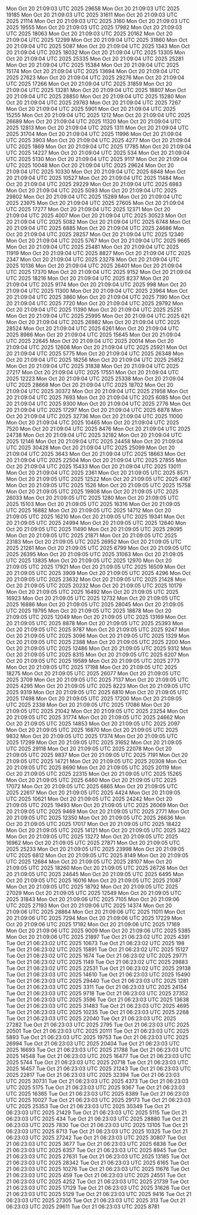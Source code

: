 Mon Oct 20 21:09:03 UTC 2025 29658
Mon Oct 20 21:09:03 UTC 2025 19185
Mon Oct 20 21:09:03 UTC 2025 31611
Mon Oct 20 21:09:03 UTC 2025 21114
Mon Oct 20 21:09:03 UTC 2025 3160
Mon Oct 20 21:09:03 UTC 2025 19555
Mon Oct 20 21:09:03 UTC 2025 17982
Mon Oct 20 21:09:03 UTC 2025 18063
Mon Oct 20 21:09:03 UTC 2025 20162
Mon Oct 20 21:09:04 UTC 2025 12299
Mon Oct 20 21:09:04 UTC 2025 31860
Mon Oct 20 21:09:04 UTC 2025 5087
Mon Oct 20 21:09:04 UTC 2025 1343
Mon Oct 20 21:09:04 UTC 2025 18032
Mon Oct 20 21:09:04 UTC 2025 13305
Mon Oct 20 21:09:04 UTC 2025 25335
Mon Oct 20 21:09:04 UTC 2025 25281
Mon Oct 20 21:09:04 UTC 2025 15384
Mon Oct 20 21:09:04 UTC 2025 15174
Mon Oct 20 21:09:04 UTC 2025 13694
Mon Oct 20 21:09:04 UTC 2025 27623
Mon Oct 20 21:09:04 UTC 2025 29276
Mon Oct 20 21:09:04 UTC 2025 17266
Mon Oct 20 21:09:04 UTC 2025 31859
Mon Oct 20 21:09:04 UTC 2025 13281
Mon Oct 20 21:09:04 UTC 2025 18807
Mon Oct 20 21:09:04 UTC 2025 28850
Mon Oct 20 21:09:04 UTC 2025 15280
Mon Oct 20 21:09:04 UTC 2025 29763
Mon Oct 20 21:09:04 UTC 2025 7267
Mon Oct 20 21:09:04 UTC 2025 5901
Mon Oct 20 21:09:04 UTC 2025 15255
Mon Oct 20 21:09:04 UTC 2025 1212
Mon Oct 20 21:09:04 UTC 2025 26689
Mon Oct 20 21:09:04 UTC 2025 11320
Mon Oct 20 21:09:04 UTC 2025 12813
Mon Oct 20 21:09:04 UTC 2025 1311
Mon Oct 20 21:09:04 UTC 2025 31704
Mon Oct 20 21:09:04 UTC 2025 11996
Mon Oct 20 21:09:04 UTC 2025 3903
Mon Oct 20 21:09:04 UTC 2025 4277
Mon Oct 20 21:09:04 UTC 2025 1869
Mon Oct 20 21:09:04 UTC 2025 17785
Mon Oct 20 21:09:04 UTC 2025 14227
Mon Oct 20 21:09:04 UTC 2025 534
Mon Oct 20 21:09:04 UTC 2025 5130
Mon Oct 20 21:09:04 UTC 2025 9117
Mon Oct 20 21:09:04 UTC 2025 10048
Mon Oct 20 21:09:04 UTC 2025 29624
Mon Oct 20 21:09:04 UTC 2025 10330
Mon Oct 20 21:09:04 UTC 2025 6848
Mon Oct 20 21:09:04 UTC 2025 10527
Mon Oct 20 21:09:04 UTC 2025 11484
Mon Oct 20 21:09:04 UTC 2025 29229
Mon Oct 20 21:09:04 UTC 2025 6983
Mon Oct 20 21:09:04 UTC 2025 5093
Mon Oct 20 21:09:04 UTC 2025 29802
Mon Oct 20 21:09:04 UTC 2025 15289
Mon Oct 20 21:09:04 UTC 2025 23975
Mon Oct 20 21:09:04 UTC 2025 27605
Mon Oct 20 21:09:04 UTC 2025 17277
Mon Oct 20 21:09:04 UTC 2025 12371
Mon Oct 20 21:09:04 UTC 2025 4007
Mon Oct 20 21:09:04 UTC 2025 30523
Mon Oct 20 21:09:04 UTC 2025 5082
Mon Oct 20 21:09:04 UTC 2025 6748
Mon Oct 20 21:09:04 UTC 2025 6885
Mon Oct 20 21:09:04 UTC 2025 24686
Mon Oct 20 21:09:04 UTC 2025 28257
Mon Oct 20 21:09:04 UTC 2025 12340
Mon Oct 20 21:09:04 UTC 2025 5767
Mon Oct 20 21:09:04 UTC 2025 9665
Mon Oct 20 21:09:04 UTC 2025 25481
Mon Oct 20 21:09:04 UTC 2025 11919
Mon Oct 20 21:09:04 UTC 2025 8827
Mon Oct 20 21:09:04 UTC 2025 2347
Mon Oct 20 21:09:04 UTC 2025 23278
Mon Oct 20 21:09:04 UTC 2025 10136
Mon Oct 20 21:09:04 UTC 2025 26401
Mon Oct 20 21:09:04 UTC 2025 17370
Mon Oct 20 21:09:04 UTC 2025 9152
Mon Oct 20 21:09:04 UTC 2025 18216
Mon Oct 20 21:09:04 UTC 2025 8237
Mon Oct 20 21:09:04 UTC 2025 9174
Mon Oct 20 21:09:04 UTC 2025 998
Mon Oct 20 21:09:04 UTC 2025 11300
Mon Oct 20 21:09:04 UTC 2025 23964
Mon Oct 20 21:09:04 UTC 2025 3860
Mon Oct 20 21:09:04 UTC 2025 7190
Mon Oct 20 21:09:04 UTC 2025 7720
Mon Oct 20 21:09:04 UTC 2025 29792
Mon Oct 20 21:09:04 UTC 2025 11390
Mon Oct 20 21:09:04 UTC 2025 25251
Mon Oct 20 21:09:04 UTC 2025 25995
Mon Oct 20 21:09:04 UTC 2025 621
Mon Oct 20 21:09:04 UTC 2025 26982
Mon Oct 20 21:09:04 UTC 2025 28524
Mon Oct 20 21:09:04 UTC 2025 6261
Mon Oct 20 21:09:04 UTC 2025 8986
Mon Oct 20 21:09:04 UTC 2025 15645
Mon Oct 20 21:09:04 UTC 2025 22645
Mon Oct 20 21:09:04 UTC 2025 20014
Mon Oct 20 21:09:04 UTC 2025 12608
Mon Oct 20 21:09:04 UTC 2025 25921
Mon Oct 20 21:09:04 UTC 2025 5775
Mon Oct 20 21:09:04 UTC 2025 26348
Mon Oct 20 21:09:04 UTC 2025 18256
Mon Oct 20 21:09:04 UTC 2025 25852
Mon Oct 20 21:09:04 UTC 2025 31838
Mon Oct 20 21:09:04 UTC 2025 27217
Mon Oct 20 21:09:04 UTC 2025 17551
Mon Oct 20 21:09:04 UTC 2025 12223
Mon Oct 20 21:09:04 UTC 2025 25338
Mon Oct 20 21:09:04 UTC 2025 28668
Mon Oct 20 21:09:04 UTC 2025 18702
Mon Oct 20 21:09:04 UTC 2025 30372
Mon Oct 20 21:09:04 UTC 2025 21958
Mon Oct 20 21:09:04 UTC 2025 7693
Mon Oct 20 21:09:04 UTC 2025 6085
Mon Oct 20 21:09:04 UTC 2025 9300
Mon Oct 20 21:09:04 UTC 2025 2776
Mon Oct 20 21:09:04 UTC 2025 17297
Mon Oct 20 21:09:04 UTC 2025 6878
Mon Oct 20 21:09:04 UTC 2025 32736
Mon Oct 20 21:09:04 UTC 2025 11000
Mon Oct 20 21:09:04 UTC 2025 10465
Mon Oct 20 21:09:04 UTC 2025 7520
Mon Oct 20 21:09:04 UTC 2025 8476
Mon Oct 20 21:09:04 UTC 2025 24738
Mon Oct 20 21:09:04 UTC 2025 32182
Mon Oct 20 21:09:04 UTC 2025 12146
Mon Oct 20 21:09:04 UTC 2025 24458
Mon Oct 20 21:09:04 UTC 2025 30428
Mon Oct 20 21:09:04 UTC 2025 25099
Mon Oct 20 21:09:04 UTC 2025 3643
Mon Oct 20 21:09:04 UTC 2025 18663
Mon Oct 20 21:09:04 UTC 2025 22504
Mon Oct 20 21:09:04 UTC 2025 27855
Mon Oct 20 21:09:04 UTC 2025 15433
Mon Oct 20 21:09:04 UTC 2025 13011
Mon Oct 20 21:09:04 UTC 2025 2361
Mon Oct 20 21:09:05 UTC 2025 8571
Mon Oct 20 21:09:05 UTC 2025 12522
Mon Oct 20 21:09:05 UTC 2025 4167
Mon Oct 20 21:09:05 UTC 2025 1526
Mon Oct 20 21:09:05 UTC 2025 15758
Mon Oct 20 21:09:05 UTC 2025 19808
Mon Oct 20 21:09:05 UTC 2025 26033
Mon Oct 20 21:09:05 UTC 2025 1280
Mon Oct 20 21:09:05 UTC 2025 15103
Mon Oct 20 21:09:05 UTC 2025 16316
Mon Oct 20 21:09:05 UTC 2025 16882
Mon Oct 20 21:09:05 UTC 2025 14712
Mon Oct 20 21:09:05 UTC 2025 16210
Mon Oct 20 21:09:05 UTC 2025 19341
Mon Oct 20 21:09:05 UTC 2025 24994
Mon Oct 20 21:09:05 UTC 2025 12640
Mon Oct 20 21:09:05 UTC 2025 11490
Mon Oct 20 21:09:05 UTC 2025 29095
Mon Oct 20 21:09:05 UTC 2025 21871
Mon Oct 20 21:09:05 UTC 2025 23183
Mon Oct 20 21:09:05 UTC 2025 26952
Mon Oct 20 21:09:05 UTC 2025 21261
Mon Oct 20 21:09:05 UTC 2025 6799
Mon Oct 20 21:09:05 UTC 2025 26395
Mon Oct 20 21:09:05 UTC 2025 31063
Mon Oct 20 21:09:05 UTC 2025 13835
Mon Oct 20 21:09:05 UTC 2025 12970
Mon Oct 20 21:09:05 UTC 2025 17921
Mon Oct 20 21:09:05 UTC 2025 16509
Mon Oct 20 21:09:05 UTC 2025 3909
Mon Oct 20 21:09:05 UTC 2025 4296
Mon Oct 20 21:09:05 UTC 2025 23632
Mon Oct 20 21:09:05 UTC 2025 21428
Mon Oct 20 21:09:05 UTC 2025 20232
Mon Oct 20 21:09:05 UTC 2025 10179
Mon Oct 20 21:09:05 UTC 2025 16492
Mon Oct 20 21:09:05 UTC 2025 16923
Mon Oct 20 21:09:05 UTC 2025 12732
Mon Oct 20 21:09:05 UTC 2025 16886
Mon Oct 20 21:09:05 UTC 2025 28045
Mon Oct 20 21:09:05 UTC 2025 19795
Mon Oct 20 21:09:05 UTC 2025 18878
Mon Oct 20 21:09:05 UTC 2025 12049
Mon Oct 20 21:09:05 UTC 2025 13169
Mon Oct 20 21:09:05 UTC 2025 8878
Mon Oct 20 21:09:05 UTC 2025 25393
Mon Oct 20 21:09:05 UTC 2025 9787
Mon Oct 20 21:09:05 UTC 2025 9247
Mon Oct 20 21:09:05 UTC 2025 3096
Mon Oct 20 21:09:05 UTC 2025 1329
Mon Oct 20 21:09:05 UTC 2025 2388
Mon Oct 20 21:09:05 UTC 2025 2200
Mon Oct 20 21:09:05 UTC 2025 12486
Mon Oct 20 21:09:05 UTC 2025 9312
Mon Oct 20 21:09:05 UTC 2025 8315
Mon Oct 20 21:09:05 UTC 2025 6207
Mon Oct 20 21:09:05 UTC 2025 19589
Mon Oct 20 21:09:05 UTC 2025 2773
Mon Oct 20 21:09:05 UTC 2025 17198
Mon Oct 20 21:09:05 UTC 2025 18275
Mon Oct 20 21:09:05 UTC 2025 26077
Mon Oct 20 21:09:05 UTC 2025 3709
Mon Oct 20 21:09:05 UTC 2025 7137
Mon Oct 20 21:09:05 UTC 2025 4295
Mon Oct 20 21:09:05 UTC 2025 8223
Mon Oct 20 21:09:05 UTC 2025 9319
Mon Oct 20 21:09:05 UTC 2025 6810
Mon Oct 20 21:09:05 UTC 2025 17498
Mon Oct 20 21:09:05 UTC 2025 17200
Mon Oct 20 21:09:05 UTC 2025 2338
Mon Oct 20 21:09:05 UTC 2025 17086
Mon Oct 20 21:09:05 UTC 2025 21042
Mon Oct 20 21:09:05 UTC 2025 23254
Mon Oct 20 21:09:05 UTC 2025 31774
Mon Oct 20 21:09:05 UTC 2025 24662
Mon Oct 20 21:09:05 UTC 2025 14853
Mon Oct 20 21:09:05 UTC 2025 2097
Mon Oct 20 21:09:05 UTC 2025 16870
Mon Oct 20 21:09:05 UTC 2025 9832
Mon Oct 20 21:09:05 UTC 2025 17374
Mon Oct 20 21:09:05 UTC 2025 17299
Mon Oct 20 21:09:05 UTC 2025 31652
Mon Oct 20 21:09:05 UTC 2025 29118
Mon Oct 20 21:09:05 UTC 2025 22078
Mon Oct 20 21:09:05 UTC 2025 9837
Mon Oct 20 21:09:05 UTC 2025 7191
Mon Oct 20 21:09:05 UTC 2025 14721
Mon Oct 20 21:09:05 UTC 2025 20308
Mon Oct 20 21:09:05 UTC 2025 8690
Mon Oct 20 21:09:05 UTC 2025 20119
Mon Oct 20 21:09:05 UTC 2025 22315
Mon Oct 20 21:09:05 UTC 2025 15265
Mon Oct 20 21:09:05 UTC 2025 6460
Mon Oct 20 21:09:05 UTC 2025 17072
Mon Oct 20 21:09:05 UTC 2025 6865
Mon Oct 20 21:09:05 UTC 2025 22617
Mon Oct 20 21:09:05 UTC 2025 4424
Mon Oct 20 21:09:05 UTC 2025 10621
Mon Oct 20 21:09:05 UTC 2025 24242
Mon Oct 20 21:09:05 UTC 2025 19493
Mon Oct 20 21:09:05 UTC 2025 26069
Mon Oct 20 21:09:05 UTC 2025 9469
Mon Oct 20 21:09:05 UTC 2025 2771
Mon Oct 20 21:09:05 UTC 2025 12350
Mon Oct 20 21:09:05 UTC 2025 26636
Mon Oct 20 21:09:05 UTC 2025 17017
Mon Oct 20 21:09:05 UTC 2025 18422
Mon Oct 20 21:09:05 UTC 2025 14121
Mon Oct 20 21:09:05 UTC 2025 3422
Mon Oct 20 21:09:05 UTC 2025 13272
Mon Oct 20 21:09:05 UTC 2025 16962
Mon Oct 20 21:09:05 UTC 2025 27871
Mon Oct 20 21:09:05 UTC 2025 25233
Mon Oct 20 21:09:05 UTC 2025 23998
Mon Oct 20 21:09:05 UTC 2025 6812
Mon Oct 20 21:09:05 UTC 2025 8149
Mon Oct 20 21:09:05 UTC 2025 12684
Mon Oct 20 21:09:05 UTC 2025 28107
Mon Oct 20 21:09:05 UTC 2025 18260
Mon Oct 20 21:09:05 UTC 2025 26726
Mon Oct 20 21:09:05 UTC 2025 24645
Mon Oct 20 21:09:05 UTC 2025 6495
Mon Oct 20 21:09:05 UTC 2025 16016
Mon Oct 20 21:09:05 UTC 2025 21087
Mon Oct 20 21:09:05 UTC 2025 18792
Mon Oct 20 21:09:05 UTC 2025 27029
Mon Oct 20 21:09:05 UTC 2025 12549
Mon Oct 20 21:09:05 UTC 2025 31843
Mon Oct 20 21:09:06 UTC 2025 7105
Mon Oct 20 21:09:06 UTC 2025 27193
Mon Oct 20 21:09:06 UTC 2025 14374
Mon Oct 20 21:09:06 UTC 2025 28864
Mon Oct 20 21:09:06 UTC 2025 11011
Mon Oct 20 21:09:06 UTC 2025 7294
Mon Oct 20 21:09:06 UTC 2025 17229
Mon Oct 20 21:09:06 UTC 2025 17192
Mon Oct 20 21:09:06 UTC 2025 17169
Mon Oct 20 21:09:06 UTC 2025 9009
Mon Oct 20 21:09:06 UTC 2025 5385
Mon Oct 20 21:09:06 UTC 2025 21897
Tue Oct 21 06:23:02 UTC 2025 4391
Tue Oct 21 06:23:02 UTC 2025 10673
Tue Oct 21 06:23:02 UTC 2025 198
Tue Oct 21 06:23:02 UTC 2025 15891
Tue Oct 21 06:23:02 UTC 2025 15127
Tue Oct 21 06:23:02 UTC 2025 1674
Tue Oct 21 06:23:02 UTC 2025 29771
Tue Oct 21 06:23:02 UTC 2025 1149
Tue Oct 21 06:23:02 UTC 2025 29883
Tue Oct 21 06:23:02 UTC 2025 22531
Tue Oct 21 06:23:02 UTC 2025 29138
Tue Oct 21 06:23:03 UTC 2025 14610
Tue Oct 21 06:23:03 UTC 2025 15490
Tue Oct 21 06:23:03 UTC 2025 29440
Tue Oct 21 06:23:03 UTC 2025 1281
Tue Oct 21 06:23:03 UTC 2025 3311
Tue Oct 21 06:23:03 UTC 2025 24154
Tue Oct 21 06:23:03 UTC 2025 9718
Tue Oct 21 06:23:03 UTC 2025 27352
Tue Oct 21 06:23:03 UTC 2025 3596
Tue Oct 21 06:23:03 UTC 2025 13638
Tue Oct 21 06:23:03 UTC 2025 31483
Tue Oct 21 06:23:03 UTC 2025 4695
Tue Oct 21 06:23:03 UTC 2025 10235
Tue Oct 21 06:23:03 UTC 2025 2268
Tue Oct 21 06:23:03 UTC 2025 22040
Tue Oct 21 06:23:03 UTC 2025 27282
Tue Oct 21 06:23:03 UTC 2025 2795
Tue Oct 21 06:23:03 UTC 2025 20501
Tue Oct 21 06:23:03 UTC 2025 20111
Tue Oct 21 06:23:03 UTC 2025 5893
Tue Oct 21 06:23:03 UTC 2025 19753
Tue Oct 21 06:23:03 UTC 2025 26994
Tue Oct 21 06:23:03 UTC 2025 20404
Tue Oct 21 06:23:03 UTC 2025 16693
Tue Oct 21 06:23:03 UTC 2025 21788
Tue Oct 21 06:23:03 UTC 2025 14548
Tue Oct 21 06:23:03 UTC 2025 16477
Tue Oct 21 06:23:03 UTC 2025 5744
Tue Oct 21 06:23:03 UTC 2025 20718
Tue Oct 21 06:23:03 UTC 2025 16457
Tue Oct 21 06:23:03 UTC 2025 21243
Tue Oct 21 06:23:03 UTC 2025 22817
Tue Oct 21 06:23:03 UTC 2025 32394
Tue Oct 21 06:23:03 UTC 2025 30731
Tue Oct 21 06:23:03 UTC 2025 4373
Tue Oct 21 06:23:03 UTC 2025 5175
Tue Oct 21 06:23:03 UTC 2025 9367
Tue Oct 21 06:23:03 UTC 2025 16365
Tue Oct 21 06:23:03 UTC 2025 8389
Tue Oct 21 06:23:03 UTC 2025 10027
Tue Oct 21 06:23:03 UTC 2025 29173
Tue Oct 21 06:23:03 UTC 2025 25353
Tue Oct 21 06:23:03 UTC 2025 30349
Tue Oct 21 06:23:03 UTC 2025 21429
Tue Oct 21 06:23:03 UTC 2025 5115
Tue Oct 21 06:23:03 UTC 2025 434
Tue Oct 21 06:23:03 UTC 2025 28880
Tue Oct 21 06:23:03 UTC 2025 7830
Tue Oct 21 06:23:03 UTC 2025 13105
Tue Oct 21 06:23:03 UTC 2025 8713
Tue Oct 21 06:23:03 UTC 2025 10325
Tue Oct 21 06:23:03 UTC 2025 27242
Tue Oct 21 06:23:03 UTC 2025 30807
Tue Oct 21 06:23:03 UTC 2025 3677
Tue Oct 21 06:23:03 UTC 2025 6836
Tue Oct 21 06:23:03 UTC 2025 6357
Tue Oct 21 06:23:03 UTC 2025 8945
Tue Oct 21 06:23:03 UTC 2025 27631
Tue Oct 21 06:23:03 UTC 2025 13185
Tue Oct 21 06:23:03 UTC 2025 28342
Tue Oct 21 06:23:03 UTC 2025 6165
Tue Oct 21 06:23:03 UTC 2025 10276
Tue Oct 21 06:23:03 UTC 2025 11676
Tue Oct 21 06:23:03 UTC 2025 459
Tue Oct 21 06:23:03 UTC 2025 24551
Tue Oct 21 06:23:03 UTC 2025 4252
Tue Oct 21 06:23:03 UTC 2025 21739
Tue Oct 21 06:23:03 UTC 2025 17129
Tue Oct 21 06:23:03 UTC 2025 31626
Tue Oct 21 06:23:03 UTC 2025 5129
Tue Oct 21 06:23:03 UTC 2025 9416
Tue Oct 21 06:23:03 UTC 2025 27305
Tue Oct 21 06:23:03 UTC 2025 313
Tue Oct 21 06:23:03 UTC 2025 29611
Tue Oct 21 06:23:03 UTC 2025 8781
